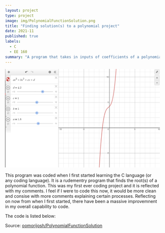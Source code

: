 ```yaml
---
layout: project
type: project
image: img/PolynomialFunctionSolution.png
title: "Finding solution(s) to a polynomial project"
date: 2021-11
published: true
labels:
  - C
  - EE 160
summary: "A program that takes in inputs of coefficients of a polynomial function to find solution(s) to the equation."
---
```


<img class="img-fluid" src="../img/PolynomialFunctionSolution.png">

This program was coded when I first started learning the C language (or any coding language).  It is a rudementry program that finds the root(s) of a polynomial function.  This was my first ever coding project and it is reflected with my comments.  I feel if I were to code this now, it would be more clean and consise with more comments explaining certain processes.  Reflecting on now from when I first started, there have been a massive improvemnent in my overall capability to code.  

The code is listed below:





Source: <a href="https://github.com/oomorijosh/PolynomialFunctionSolution/"><i class="large github icon "></i>oomorijosh/PolynomialFunctionSolution</a>
